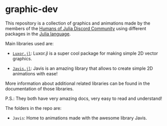 # graphic-dev

This repository is a collection of graphics and animations made  by the members of the [Humans of Julia Discord Community](https://humansofjulia.org/) using different packages in the [Julia language](https://julialang.org/).

Main libraries used are:
* [`Luxor.jl`](https://github.com/JuliaGraphics/Luxor.jl): Luxor.jl is a super cool package for making simple 2D vector graphics.

* [`Javis.jl`](https://github.com/Wikunia/Javis.jl): Javis is an amazing library that allows to create simple 2D animations with ease!

More information about additional related libraries can be found in the documentation of those libraries.

P.S.: They both have very amazing docs, very easy to read and understand!

The folders in the repo are:
* `Javis`: Home to animations made with the awesome library Javis.

